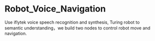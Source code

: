 # Robot_Voice_Navigation
Use iflytek voice speech recognition and  synthesis, Turing robot to semantic understanding，we build two nodes to control robot move and navigation.
